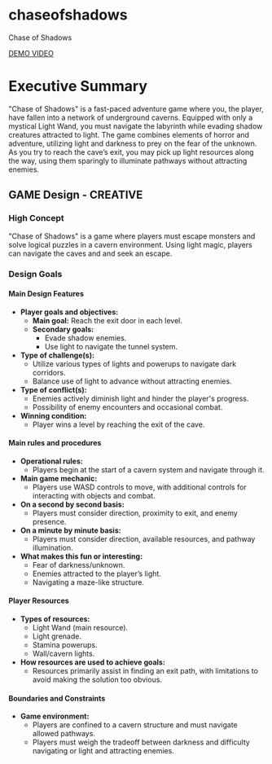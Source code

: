 # chaseofshadows
Chase of Shadows


[DEMO VIDEO](https://drive.google.com/file/d/1Y23Olu2M5ArhwkLnJf2ieeK0cO1RLJOS/view?usp=sharing)

# Executive Summary
"Chase of Shadows" is a fast-paced adventure game where you, the player, have fallen into a network of underground caverns. Equipped with only a mystical Light Wand, you must navigate the labyrinth while evading shadow creatures attracted to light. The game combines elements of horror and adventure, utilizing light and darkness to prey on the fear of the unknown. As you try to reach the cave’s exit, you may pick up light resources along the way, using them sparingly to illuminate pathways without attracting enemies.

## GAME Design - CREATIVE
### High Concept
"Chase of Shadows" is a game where players must escape monsters and solve logical puzzles in a cavern environment. Using light magic, players can navigate the caves and and seek an escape.

### Design Goals
#### Main Design Features
- **Player goals and objectives:**
  - **Main goal:** Reach the exit door in each level.
  - **Secondary goals:**
    - Evade shadow enemies.
    - Use light to navigate the tunnel system.
- **Type of challenge(s):**
  - Utilize various types of lights and powerups to navigate dark corridors.
  - Balance use of light to advance without attracting enemies.
- **Type of conflict(s):**
  - Enemies actively diminish light and hinder the player's progress.
  - Possibility of enemy encounters and occasional combat.
- **Winning condition:**
  - Player wins a level by reaching the exit of the cave.

#### Main rules and procedures
- **Operational rules:**
  - Players begin at the start of a cavern system and navigate through it.
- **Main game mechanic:**
  - Players use WASD controls to move, with additional controls for interacting with objects and combat.
- **On a second by second basis:**
  - Players must consider direction, proximity to exit, and enemy presence.
- **On a minute by minute basis:**
  - Players must consider direction, available resources, and pathway illumination.
- **What makes this fun or interesting:**
  - Fear of darkness/unknown.
  - Enemies attracted to the player’s light.
  - Navigating a maze-like structure.

#### Player Resources
- **Types of resources:**
  - Light Wand (main resource).
  - Light grenade.
  - Stamina powerups.
  - Wall/cavern lights.
- **How resources are used to achieve goals:**
  - Resources primarily assist in finding an exit path, with limitations to avoid making the solution too obvious.

#### Boundaries and Constraints
- **Game environment:**
  - Players are confined to a cavern structure and must navigate allowed pathways.
  - Players must weigh the tradeoff between darkness and difficulty navigating or light and attracting enemies.
